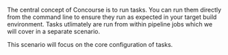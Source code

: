 The central concept of Concourse is to run tasks. You can run them directly from the command line to ensure they run as expected in your target build environment. Tasks utlimately are run from within pipeline jobs which we will cover in a separate scenario.

This scenario will focus on the core configuration of tasks.
